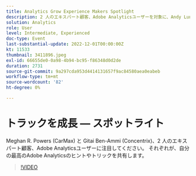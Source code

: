 ```yaml
---
title: Analytics Grow Experience Makers Spotlight
description: 2 人のエキスパート顧客、Adobe Analyticsユーザーを対象に、Andy Lunsford と Tyler Scott に注目してください。 それぞれが、自分の最高のAdobe Analyticsのヒントやトリックを共有します。 セッションの後に、ライブで質問をする機会が続きます。 これを見逃したくない。
solution: Analytics
role: User
level: Intermediate, Experienced
doc-type: Event
last-substantial-update: 2022-12-01T00:00:00Z
kt: 11533
thumbnail: 3411896.jpeg
exl-id: 66655de0-0a98-4b94-bc95-f86348d0d2de
duration: 2731
source-git-commit: 9a297cda953d4414131657f9ac84580aea0eabeb
workflow-type: tm+mt
source-wordcount: '82'
ht-degree: 0%

---
```


# トラックを成長 — スポットライト

Meghan R. Powers (CarMax) と Gitai Ben-Ammi (Concentrix)、2 人のエキスパート顧客、Adobe Analyticsユーザーに注目してください。 それぞれが、自分の最高のAdobe Analyticsのヒントやトリックを共有します。

>[!VIDEO](https://video.tv.adobe.com/v/3411896/?quality=12&learn=on)
